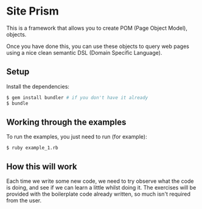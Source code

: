 # Site Prism

This is a framework that allows you to create POM (Page Object Model), objects.

Once you have done this, you can use these objects to query web pages using a nice clean
semantic DSL (Domain Specific Language).

## Setup

Install the dependencies:

```bash
$ gem install bundler # if you don't have it already
$ bundle
```

## Working through the examples

To run the examples, you just need to run (for example):

```
$ ruby example_1.rb
```

## How this will work

Each time we write some new code, we need to try observe what the code is doing, and see if we can
learn a little whilst doing it. The exercises will be provided with the boilerplate code already
written, so much isn't required from the user.
